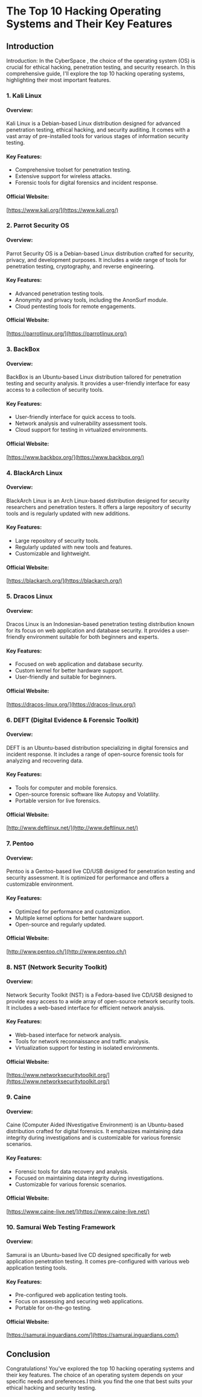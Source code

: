 # The Top 10 Hacking Operating Systems and Their Key Features 

## Introduction
Introduction:
In the CyberSpace , the choice of the operating system (OS) is crucial for ethical hacking, penetration testing, and security research. In this comprehensive guide, I'll explore the top 10 hacking operating systems, highlighting their most important features.
### 1. Kali Linux

#### Overview:
Kali Linux is a Debian-based Linux distribution designed for advanced penetration testing, ethical hacking, and security auditing. It comes with a vast array of pre-installed tools for various stages of information security testing.

#### Key Features:
- Comprehensive toolset for penetration testing.
- Extensive support for wireless attacks.
- Forensic tools for digital forensics and incident response.

#### Official Website:
[https://www.kali.org/](https://www.kali.org/)

### 2. Parrot Security OS

#### Overview:
Parrot Security OS is a Debian-based Linux distribution crafted for security, privacy, and development purposes. It includes a wide range of tools for penetration testing, cryptography, and reverse engineering.

#### Key Features:
- Advanced penetration testing tools.
- Anonymity and privacy tools, including the AnonSurf module.
- Cloud pentesting tools for remote engagements.

#### Official Website:
[https://parrotlinux.org/](https://parrotlinux.org/)

### 3. BackBox

#### Overview:
BackBox is an Ubuntu-based Linux distribution tailored for penetration testing and security analysis. It provides a user-friendly interface for easy access to a collection of security tools.

#### Key Features:
- User-friendly interface for quick access to tools.
- Network analysis and vulnerability assessment tools.
- Cloud support for testing in virtualized environments.

#### Official Website:
[https://www.backbox.org/](https://www.backbox.org/)

### 4. BlackArch Linux

#### Overview:
BlackArch Linux is an Arch Linux-based distribution designed for security researchers and penetration testers. It offers a large repository of security tools and is regularly updated with new additions.

#### Key Features:
- Large repository of security tools.
- Regularly updated with new tools and features.
- Customizable and lightweight.

#### Official Website:
[https://blackarch.org/](https://blackarch.org/)

### 5. Dracos Linux

#### Overview:
Dracos Linux is an Indonesian-based penetration testing distribution known for its focus on web application and database security. It provides a user-friendly environment suitable for both beginners and experts.

#### Key Features:
- Focused on web application and database security.
- Custom kernel for better hardware support.
- User-friendly and suitable for beginners.

#### Official Website:
[https://dracos-linux.org/](https://dracos-linux.org/)

### 6. DEFT (Digital Evidence & Forensic Toolkit)

#### Overview:
DEFT is an Ubuntu-based distribution specializing in digital forensics and incident response. It includes a range of open-source forensic tools for analyzing and recovering data.

#### Key Features:
- Tools for computer and mobile forensics.
- Open-source forensic software like Autopsy and Volatility.
- Portable version for live forensics.

#### Official Website:
[http://www.deftlinux.net/](http://www.deftlinux.net/)

### 7. Pentoo

#### Overview:
Pentoo is a Gentoo-based live CD/USB designed for penetration testing and security assessment. It is optimized for performance and offers a customizable environment.

#### Key Features:
- Optimized for performance and customization.
- Multiple kernel options for better hardware support.
- Open-source and regularly updated.

#### Official Website:
[http://www.pentoo.ch/](http://www.pentoo.ch/)

### 8. NST (Network Security Toolkit)

#### Overview:
Network Security Toolkit (NST) is a Fedora-based live CD/USB designed to provide easy access to a wide array of open-source network security tools. It includes a web-based interface for efficient network analysis.

#### Key Features:
- Web-based interface for network analysis.
- Tools for network reconnaissance and traffic analysis.
- Virtualization support for testing in isolated environments.

#### Official Website:
[https://www.networksecuritytoolkit.org/](https://www.networksecuritytoolkit.org/)

### 9. Caine

#### Overview:
Caine (Computer Aided INvestigative Environment) is an Ubuntu-based distribution crafted for digital forensics. It emphasizes maintaining data integrity during investigations and is customizable for various forensic scenarios.

#### Key Features:
- Forensic tools for data recovery and analysis.
- Focused on maintaining data integrity during investigations.
- Customizable for various forensic scenarios.

#### Official Website:
[https://www.caine-live.net/](https://www.caine-live.net/)

### 10. Samurai Web Testing Framework

#### Overview:
Samurai is an Ubuntu-based live CD designed specifically for web application penetration testing. It comes pre-configured with various web application testing tools.

#### Key Features:
- Pre-configured web application testing tools.
- Focus on assessing and securing web applications.
- Portable for on-the-go testing.

#### Official Website:
[https://samurai.inguardians.com/](https://samurai.inguardians.com/)

## Conclusion

Congratulations! You've explored the top 10 hacking operating systems and their key features. The choice of an operating system depends on your specific needs and preferences.I think you find the one that best suits your ethical hacking and security testing.
